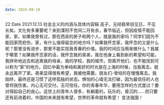 ```yaml
---
date: 2024-09-18
---
```


22 Date 2021.12.13 社会主义的内涵与具体内容稿 高子，无经稳举目见日，不见长矣。文化有多重要呢？来到溧阳不觉间二月有余，春节临近，但因疫情不能回家，家，如果我曾有过，那在西吴的房子和两个人，就是我的家吗？同学们因为不能回家而悲伤，家，有什么值得留恋的地方吗？如果我怀念家，我怀念的又是什么呢？那里没有进步，那里不能实现我青春的价值。我的时间应当用来做什么？我属于哪里？如果我怀念家的话，我怀念我的弟弟，我在他身上看到新的希望和可能，我拼命地远去和逃离我的母亲，我的学校，我的城市，但离开他们，也不能找到可以称为“家”的地方。回忆中最为单纯和美好的时光是在上海的时候，当我离去，就永远离开了家。弟弟显得很有希望，我被他需要。朋友们-曾经的在慢慢离去。我始终，最终还是习惯了这样孤独的状态。惧怕的心墙无法打破，因为最信任的人也曾将我伤害。内心无可交付。无可信任。你的青春年华，要用怎样的方式度过？要对得起自己的良心。这世上的青年人很多，有躺着的，玩乐的，昏沉的......但只要还有前进着的，中国的未来就有希望，世界的革命就有希望！ 变法强国！
